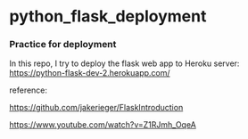 # python_flask_deployment
 ### Practice for deployment
 
 In this repo, I try to deploy the flask web app to Heroku server: https://python-flask-dev-2.herokuapp.com/
 
 reference: 
 
 https://github.com/jakerieger/FlaskIntroduction
 
 https://www.youtube.com/watch?v=Z1RJmh_OqeA
